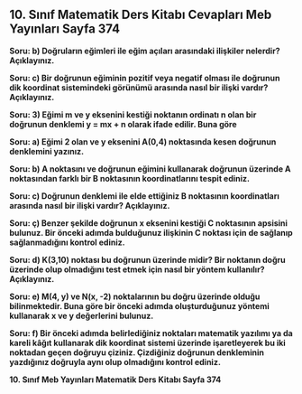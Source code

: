 ## 10. Sınıf Matematik Ders Kitabı Cevapları Meb Yayınları Sayfa 374

**Soru: b) Doğruların eğimleri ile eğim açıları arasındaki ilişkiler nelerdir? Açıklayınız.**

**Soru: c) Bir doğrunun eğiminin pozitif veya negatif olması ile doğrunun dik koordinat sistemindeki görünümü arasında nasıl bir ilişki vardır? Açıklayınız.**

**Soru: 3) Eğimi m ve y eksenini kestiği noktanın ordinatı n olan bir doğrunun denklemi y = mx + n olarak ifade edilir. Buna göre**

**Soru: a) Eğimi 2 olan ve y eksenini A(0,4) noktasında kesen doğrunun denklemini yazınız.**

**Soru: b) A noktasını ve doğrunun eğimini kullanarak doğrunun üzerinde A noktasından farklı bir B noktasının koordinatlarını tespit ediniz.**

**Soru: c) Doğrunun denklemi ile elde ettiğiniz B noktasının koordinatları arasında nasıl bir ilişki vardır? Açıklayınız.**

**Soru: ç) Benzer şekilde doğrunun x eksenini kestiği C noktasının apsisini bulunuz. Bir önceki adımda bulduğunuz ilişkinin C noktası için de sağlanıp sağlanmadığını kontrol ediniz.**

**Soru: d) K(3,10) noktası bu doğrunun üzerinde midir? Bir noktanın doğru üzerinde olup olmadığını test etmek için nasıl bir yöntem kullanılır? Açıklayınız.**

**Soru: e) M(4, y) ve N(x, -2) noktalarının bu doğru üzerinde olduğu bilinmektedir. Buna göre bir önceki adımda oluşturduğunuz yöntemi kullanarak x ve y değerlerini bulunuz.**

**Soru: f) Bir önceki adımda belirlediğiniz noktaları matematik yazılımı ya da kareli kâğıt kullanarak dik koordinat sistemi üzerinde işaretleyerek bu iki noktadan geçen doğruyu çiziniz. Çizdiğiniz doğrunun denkleminin yazdığınız doğruyla aynı olup olmadığını kontrol ediniz.**

**10. Sınıf Meb Yayınları Matematik Ders Kitabı Sayfa 374**